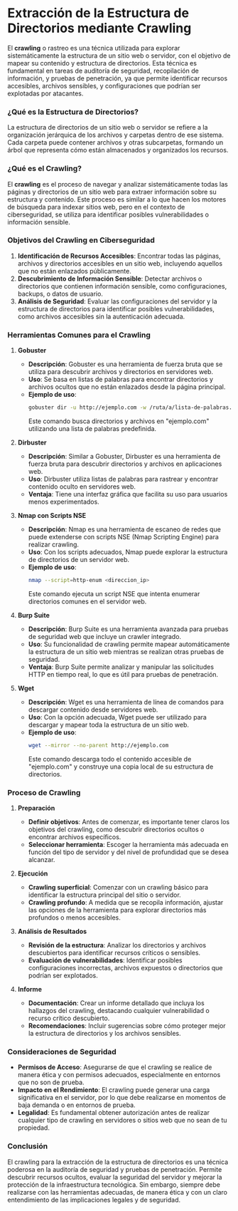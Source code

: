 # Extracción de la Estructura de Directorios mediante Crawling

El **crawling** o rastreo es una técnica utilizada para explorar sistemáticamente la estructura de un sitio web o servidor, con el objetivo de mapear su contenido y estructura de directorios. Esta técnica es fundamental en tareas de auditoría de seguridad, recopilación de información, y pruebas de penetración, ya que permite identificar recursos accesibles, archivos sensibles, y configuraciones que podrían ser explotadas por atacantes.

### **¿Qué es la Estructura de Directorios?**

La estructura de directorios de un sitio web o servidor se refiere a la organización jerárquica de los archivos y carpetas dentro de ese sistema. Cada carpeta puede contener archivos y otras subcarpetas, formando un árbol que representa cómo están almacenados y organizados los recursos.

### **¿Qué es el Crawling?**

El **crawling** es el proceso de navegar y analizar sistemáticamente todas las páginas y directorios de un sitio web para extraer información sobre su estructura y contenido. Este proceso es similar a lo que hacen los motores de búsqueda para indexar sitios web, pero en el contexto de ciberseguridad, se utiliza para identificar posibles vulnerabilidades o información sensible.

### **Objetivos del Crawling en Ciberseguridad**

1. **Identificación de Recursos Accesibles**: Encontrar todas las páginas, archivos y directorios accesibles en un sitio web, incluyendo aquellos que no están enlazados públicamente.
2. **Descubrimiento de Información Sensible**: Detectar archivos o directorios que contienen información sensible, como configuraciones, backups, o datos de usuario.
3. **Análisis de Seguridad**: Evaluar las configuraciones del servidor y la estructura de directorios para identificar posibles vulnerabilidades, como archivos accesibles sin la autenticación adecuada.

### **Herramientas Comunes para el Crawling**

1. **Gobuster**
   - **Descripción**: Gobuster es una herramienta de fuerza bruta que se utiliza para descubrir archivos y directorios en servidores web.
   - **Uso**: Se basa en listas de palabras para encontrar directorios y archivos ocultos que no están enlazados desde la página principal.
   - **Ejemplo de uso**:
     ```bash
     gobuster dir -u http://ejemplo.com -w /ruta/a/lista-de-palabras.txt
     ```
     Este comando busca directorios y archivos en "ejemplo.com" utilizando una lista de palabras predefinida.

2. **Dirbuster**
   - **Descripción**: Similar a Gobuster, Dirbuster es una herramienta de fuerza bruta para descubrir directorios y archivos en aplicaciones web.
   - **Uso**: Dirbuster utiliza listas de palabras para rastrear y encontrar contenido oculto en servidores web.
   - **Ventaja**: Tiene una interfaz gráfica que facilita su uso para usuarios menos experimentados.

3. **Nmap con Scripts NSE**
   - **Descripción**: Nmap es una herramienta de escaneo de redes que puede extenderse con scripts NSE (Nmap Scripting Engine) para realizar crawling.
   - **Uso**: Con los scripts adecuados, Nmap puede explorar la estructura de directorios de un servidor web.
   - **Ejemplo de uso**:
     ```bash
     nmap --script=http-enum <direccion_ip>
     ```
     Este comando ejecuta un script NSE que intenta enumerar directorios comunes en el servidor web.

4. **Burp Suite**
   - **Descripción**: Burp Suite es una herramienta avanzada para pruebas de seguridad web que incluye un crawler integrado.
   - **Uso**: Su funcionalidad de crawling permite mapear automáticamente la estructura de un sitio web mientras se realizan otras pruebas de seguridad.
   - **Ventaja**: Burp Suite permite analizar y manipular las solicitudes HTTP en tiempo real, lo que es útil para pruebas de penetración.

5. **Wget**
   - **Descripción**: Wget es una herramienta de línea de comandos para descargar contenido desde servidores web.
   - **Uso**: Con la opción adecuada, Wget puede ser utilizado para descargar y mapear toda la estructura de un sitio web.
   - **Ejemplo de uso**:
     ```bash
     wget --mirror --no-parent http://ejemplo.com
     ```
     Este comando descarga todo el contenido accesible de "ejemplo.com" y construye una copia local de su estructura de directorios.

### **Proceso de Crawling**

1. **Preparación**
   - **Definir objetivos**: Antes de comenzar, es importante tener claros los objetivos del crawling, como descubrir directorios ocultos o encontrar archivos específicos.
   - **Seleccionar herramienta**: Escoger la herramienta más adecuada en función del tipo de servidor y del nivel de profundidad que se desea alcanzar.

2. **Ejecución**
   - **Crawling superficial**: Comenzar con un crawling básico para identificar la estructura principal del sitio o servidor.
   - **Crawling profundo**: A medida que se recopila información, ajustar las opciones de la herramienta para explorar directorios más profundos o menos accesibles.

3. **Análisis de Resultados**
   - **Revisión de la estructura**: Analizar los directorios y archivos descubiertos para identificar recursos críticos o sensibles.
   - **Evaluación de vulnerabilidades**: Identificar posibles configuraciones incorrectas, archivos expuestos o directorios que podrían ser explotados.

4. **Informe**
   - **Documentación**: Crear un informe detallado que incluya los hallazgos del crawling, destacando cualquier vulnerabilidad o recurso crítico descubierto.
   - **Recomendaciones**: Incluir sugerencias sobre cómo proteger mejor la estructura de directorios y los archivos sensibles.

### **Consideraciones de Seguridad**

- **Permisos de Acceso**: Asegurarse de que el crawling se realice de manera ética y con permisos adecuados, especialmente en entornos que no son de prueba.
- **Impacto en el Rendimiento**: El crawling puede generar una carga significativa en el servidor, por lo que debe realizarse en momentos de baja demanda o en entornos de prueba.
- **Legalidad**: Es fundamental obtener autorización antes de realizar cualquier tipo de crawling en servidores o sitios web que no sean de tu propiedad.

### **Conclusión**

El crawling para la extracción de la estructura de directorios es una técnica poderosa en la auditoría de seguridad y pruebas de penetración. Permite descubrir recursos ocultos, evaluar la seguridad del servidor y mejorar la protección de la infraestructura tecnológica. Sin embargo, siempre debe realizarse con las herramientas adecuadas, de manera ética y con un claro entendimiento de las implicaciones legales y de seguridad.